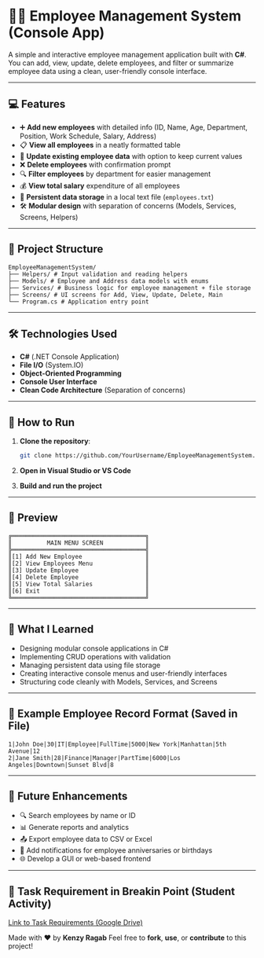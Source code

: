 # 🧑‍💼 Employee Management System (Console App)

A simple and interactive employee management application built with **C#**.
You can add, view, update, delete employees, and filter or summarize employee data using a clean, user-friendly console interface.

---
  
## 💻 Features

- ➕ **Add new employees** with detailed info (ID, Name, Age, Department, Position, Work Schedule, Salary, Address)
- 📋 **View all employees** in a neatly formatted table
- 🔄 **Update existing employee data** with option to keep current values
- ❌ **Delete employees** with confirmation prompt
- 🔍 **Filter employees** by department for easier management
- 💰 **View total salary** expenditure of all employees
- 💾 **Persistent data storage** in a local text file (`employees.txt`)
- 🛠️ **Modular design** with separation of concerns (Models, Services, Screens, Helpers)

---

## 🧱 Project Structure

```
EmployeeManagementSystem/
├── Helpers/ # Input validation and reading helpers
├── Models/ # Employee and Address data models with enums
├── Services/ # Business logic for employee management + file storage
├── Screens/ # UI screens for Add, View, Update, Delete, Main
└── Program.cs # Application entry point
```

---

## 🛠️ Technologies Used

-  **C#** (.NET Console Application)
-  **File I/O** (System.IO)
-  **Object-Oriented Programming**
-  **Console User Interface**
-  **Clean Code Architecture** (Separation of concerns)

---

## 🚀 How to Run

1. **Clone the repository**:
   ```bash
   git clone https://github.com/YourUsername/EmployeeManagementSystem.git
   ```

2. **Open in Visual Studio or VS Code**
3. **Build and run the project**

---

## 📸 Preview

```
╔══════════════════════════════════════╗
║          MAIN MENU SCREEN            ║
╠══════════════════════════════════════╣
║[1] Add New Employee                  ║
║[2] View Employees Menu               ║
║[3] Update Employee                   ║
║[4] Delete Employee                   ║
║[5] View Total Salaries               ║
║[6] Exit                              ║
╚══════════════════════════════════════╝
```

---

## 🧠 What I Learned

- Designing modular console applications in C#
- Implementing CRUD operations with validation
- Managing persistent data using file storage
- Creating interactive console menus and user-friendly interfaces
- Structuring code cleanly with Models, Services, and Screens

---

## 📂 Example Employee Record Format (Saved in File)

```
1|John Doe|30|IT|Employee|FullTime|5000|New York|Manhattan|5th Avenue|12
2|Jane Smith|28|Finance|Manager|PartTime|6000|Los Angeles|Downtown|Sunset Blvd|8
```

---

## 📌 Future Enhancements

- 🔍 Search employees by name or ID
- 📊 Generate reports and analytics
- 📤 Export employee data to CSV or Excel
- 🔔 Add notifications for employee anniversaries or birthdays
- 🌐 Develop a GUI or web-based frontend

---

## 🤍 Task Requirement in Breakin Point (Student Activity)

[Link to Task Requirements (Google Drive)](https://drive.google.com/drive/folders/10U8n-uBXCUBl6RGIvcKfzueng_af0lCA)

Made with ❤️ by **Kenzy Ragab**
Feel free to **fork**, **use**, or **contribute** to this project!